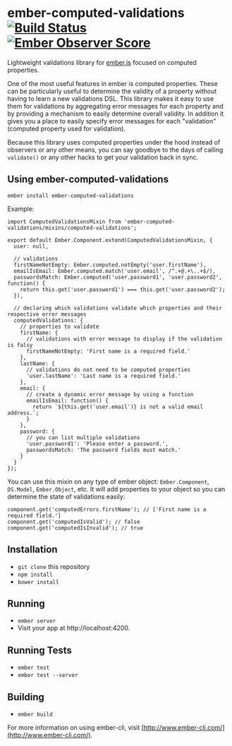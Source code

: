 # ember-computed-validations [![Build Status](https://travis-ci.org/jimmay5469/ember-computed-validations.svg?branch=master)](https://travis-ci.org/jimmay5469/ember-computed-validations) [![Ember Observer Score](http://emberobserver.com/badges/ember-computed-validations.svg)](http://emberobserver.com/addons/ember-computed-validations)

Lightweight validations library for [ember.js](http://emberjs.com/) focused on computed properties.

One of the most useful features in ember is computed properties. These can be particularly useful to determine the validity of a property without having to learn a new validations DSL. This library makes it easy to use them for validations by aggregating error messages for each property and by providing a mechanism to easily determine overall validity. In addition it gives you a place to easily specify error messages for each "validation" (computed property used for validation).

Because this library uses computed properties under the hood instead of observers or any other means, you can say goodbye to the days of calling `validate()` or any other hacks to get your validation back in sync.

## Using ember-computed-validations

```
ember install ember-computed-validations
```

Example:
```
import ComputedValidationsMixin from 'ember-computed-validations/mixins/computed-validations';

export default Ember.Component.extend(ComputedValidationsMixin, {
  user: null,

  // validations
  firstNameNotEmpty: Ember.computed.notEmpty('user.firstName'),
  emailIsEmail: Ember.computed.match('user.email', /^.+@.+\..+$/),
  passwordsMatch: Ember.computed('user.password1', 'user.password2', function() {
    return this.get('user.password1') === this.get('user.password2');
  }),

  // declaring which validations validate which properties and their respective error messages
  computedValidations: {
    // properties to validate
    firstName: {
      // validations with error message to display if the validation is falsy
      firstNameNotEmpty: 'First name is a required field.'
    },
    lastName: {
      // validations do not need to be computed properties
      'user.lastName': 'Last name is a required field.'
    },
    email: {
      // create a dynamic error message by using a function
      emailIsEmail: function() {
        return `${this.get('user.email')} is not a valid email address.`;
      }
    },
    password: {
      // you can list multiple validations
      'user.password1': 'Please enter a password.',
      passwordsMatch: 'The password fields must match.'
    }
  }
});
```

You can use this mixin on any type of ember object: `Ember.Component`, `DS.Model`, `Ember.Object`, etc. It will add properties to your object so you can determine the state of validations easily:
```
component.get('computedErrors.firstName'); // ['First name is a required field.']
component.get('computedIsValid'); // false
component.get('computedIsInvalid'); // true
```

## Installation

* `git clone` this repository
* `npm install`
* `bower install`

## Running

* `ember server`
* Visit your app at http://localhost:4200.

## Running Tests

* `ember test`
* `ember test --server`

## Building

* `ember build`

For more information on using ember-cli, visit [http://www.ember-cli.com/](http://www.ember-cli.com/).
